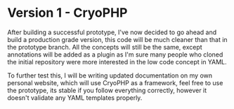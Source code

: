 # Version 1 - CryoPHP

After building a successful prototype, I've now decided to go ahead and build a production grade version, this code will 
be much cleaner than that in the prototype branch. All the concepts will still be the same, except annotations will be added
as a plugin as I'm sure many people who cloned the initial repository were more interested in the low code concept in YAML.

To further test this, I will be writing updated documentation on my own personal website, which will use CryoPHP as a framework, 
feel free to use the prototype, its stable if you follow everything correctly, however it doesn't validate any YAML templates properly.

